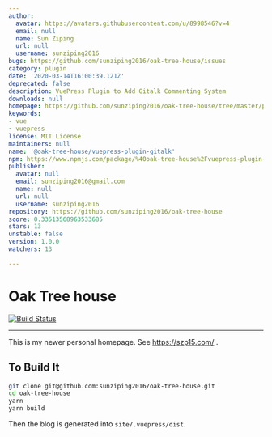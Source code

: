 ```yaml
---
author:
  avatar: https://avatars.githubusercontent.com/u/8998546?v=4
  email: null
  name: Sun Ziping
  url: null
  username: sunziping2016
bugs: https://github.com/sunziping2016/oak-tree-house/issues
category: plugin
date: '2020-03-14T16:00:39.121Z'
deprecated: false
description: VuePress Plugin to Add Gitalk Commenting System
downloads: null
homepage: https://github.com/sunziping2016/oak-tree-house/tree/master/packages/%40oak-tree-house/vuepress-plugin-gitalk#readme
keywords:
- vue
- vuepress
license: MIT License
maintainers: null
name: '@oak-tree-house/vuepress-plugin-gitalk'
npm: https://www.npmjs.com/package/%40oak-tree-house%2Fvuepress-plugin-gitalk
publisher:
  avatar: null
  email: sunziping2016@gmail.com
  name: null
  url: null
  username: sunziping2016
repository: https://github.com/sunziping2016/oak-tree-house
score: 0.33513568963533685
stars: 13
unstable: false
version: 1.0.0
watchers: 13

---
```


# Oak Tree house

[![Build Status](https://travis-ci.com/sunziping2016/oak-tree-house.svg?branch=master)](https://travis-ci.com/sunziping2016/oak-tree-house)

****
This is my newer personal homepage. See <https://szp15.com/> .

## To Build It

```bash
git clone git@github.com:sunziping2016/oak-tree-house.git
cd oak-tree-house
yarn
yarn build
```

Then the blog is generated into `site/.vuepress/dist`.
